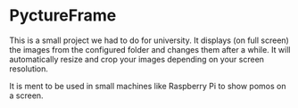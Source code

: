 # PyctureFrame

This is a small project we had to do for university. It displays (on full screen) the images from the configured folder and changes them after a while.
It will automatically resize and crop your images depending on your screen resolution.

It is ment to be used in small machines like Raspberry Pi to show pomos on a screen.
